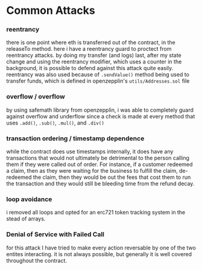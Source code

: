 # Common Attacks

### reentrancy

there is one point where eth is transferred out of the contract, in the releaseTo method. here i have a reentrancy guard to proctect from reentrancy attacks. by doing my transfer (and logs) last, after my state change and using the reentrancy modifier, which uses a counter in the background, it is possible to defend against this attack quite easily. reentrancy was also used because of `.sendValue()` method being used to transfer funds, which is defined in openzepplin's `utils/Addresses.sol` file

### overflow / overflow

by using safemath library from openzepplin, i was able to completely guard against overflow and underflow since a check is made at every method that uses `.add()`, `.sub()`, `.mul()`, and `.div()`

### transaction ordering / timestamp dependence

while the contract does use timestamps internally, it does have any transactions that would not ultimately be detrimental to the person calling them if they were called out of order. For instance, if a customer redeemed a claim, then as they were waiting for the business to fulfill the claim, de-redeemed the claim, then they would be out the fees that cost them to run the transaction and they would still be bleeding time from the refund decay.

### loop avoidance

i removed all loops and opted for an erc721 token tracking system in the stead of arrays.

### Denial of Service with Failed Call

for this attack I have tried to make every action reversable by one of the two entites interacting. it is not always possible, but generally it is well covered throughout the contract.
